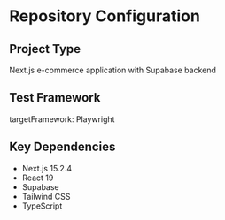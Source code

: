 # Repository Configuration

## Project Type
Next.js e-commerce application with Supabase backend

## Test Framework
targetFramework: Playwright

## Key Dependencies
- Next.js 15.2.4
- React 19
- Supabase
- Tailwind CSS
- TypeScript